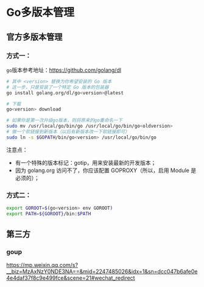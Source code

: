 # Go多版本管理

## 官方多版本管理

### 方式一：

`go`版本参考地址：https://github.com/golang/dl

```bash
# 其中 <version> 替换为你希望安装的 Go 版本
# 这一步，只是安装了一个特定 Go 版本的包装器
go install golang.org/dl/go<version>@latest

# 下载
go<version> download

# 如果你是第一次升级go版本，则将原来的go重命名一下
sudo mv /usr/local/go/bin/go /usr/local/go/bin/go<oldversion>
# 做一个软链接到新版本（以后有新版本改一下软链接即可）
sudo ln -s $GOPATH/bin/go<version> /usr/local/go/bin/go
```

注意点：

* 有一个特殊的版本标记：gotip，用来安装最新的开发版本；
* 因为 golang.org 访问不了，你应该配置 GOPROXY（所以，启用 Module 是必须的）；

### 方式二：

```bash
export GOROOT=$(go<version> env GOROOT)
export PATH=${GOROOT}/bin:$PATH
```

## 第三方

### goup

https://mp.weixin.qq.com/s?__biz=MzAxNzY0NDE3NA==&mid=2247485026&idx=1&sn=dcc047b6afe0e4e4daf37f8c9e499fce&scene=21#wechat_redirect

